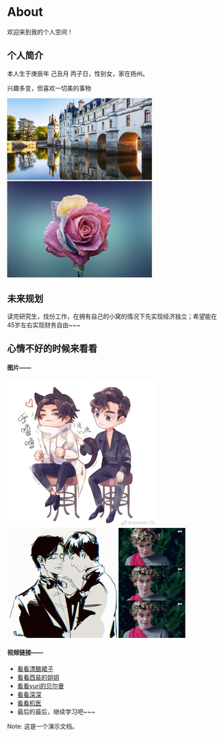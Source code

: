 # About

欢迎来到我的个人空间！

## 个人简介

本人生于庚辰年 己丑月 丙子日，性别女，家在扬州。

兴趣多变，但喜欢一切美的事物

<img src="images/ouzhou.jpg" style="zoom:33%;" />

<img src="images/rose-729509_1920.jpg" style="zoom:33%;" />

## 未来规划

读完研究生，找份工作，在拥有自己的小窝的情况下先实现经济独立；希望能在45岁左右实现财务自由~~~

## 心情不好的时候来看看

#### 图片——

<img src="images/云次方挠背.jpg" style="zoom:50%;" />

<img src="images/云次方｜Dear阿云嘎＆郑云龙_.jpg" style="zoom:25%;" />

<img src="images/小天使.jpeg" style="zoom:25%;" />

#### 视频链接——

* [看看漂酿裙子](https://www.bilibili.com/video/BV1Tg4y1z7Yj)
* [看看西装的姐姐](https://www.bilibili.com/video/BV1Ct4y1a7ZM)
* [看看yuri的贝尔曼](https://www.bilibili.com/video/BV1ox411s7DM)
* [看看深深](https://www.bilibili.com/video/BV18f4y1q74v)
* [看看机医](https://www.bilibili.com/video/BV1Nz4y1f7Th)
* 最后的最后，继续学习吧~~~

Note: 这是一个演示文档。